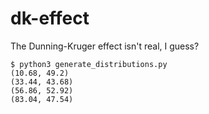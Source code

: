 # dk-effect
The Dunning-Kruger effect isn't real, I guess?

```
$ python3 generate_distributions.py
(10.68, 49.2)
(33.44, 43.68)
(56.86, 52.92)
(83.04, 47.54)
```
